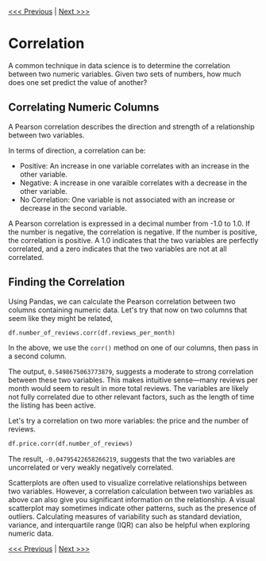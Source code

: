 [<<< Previous](sections/indexing.md) | [Next >>>](sections/line.md)

# Correlation

A common technique in data science is to determine the correlation between two numeric variables. Given two sets of numbers, how much does one set predict the value of another?

## Correlating Numeric Columns

A Pearson correlation describes the direction and strength of a relationship between two variables. 

In terms of direction, a correlation can be:

- Positive: An increase in one variable correlates with an increase in the other variable.
- Negative: A increase in one varaible correlates with a decrease in the other variable.
- No Correlation: One variable is not associated with an increase or decrease in the second variable.

A Pearson correlation is expressed in a decimal number from -1.0 to 1.0. If the number is negative, the correlation is negative. If the number is positive, the correlation is positive. A 1.0 indicates that the two variables are perfectly correlated, and a zero indicates that the two variables are not at all correlated.

## Finding the Correlation

Using Pandas, we can calculate the Pearson correlation between two columns containing numeric data. Let's try that now on two columns that seem like they might be related, 

```python
df.number_of_reviews.corr(df.reviews_per_month)
```

In the above, we use the `corr()` method on one of our columns, then pass in a second column.

The output, `0.5498675063773879`, suggests a moderate to strong correlation between these two variables. This makes intuitive sense—many reviews per month would seem to result in more total reviews. The variables are likely not fully correlated due to other relevant factors, such as the length of time the listing has been active.

Let's try a correlation on two more variables: the price and the number of reviews.

```python
df.price.corr(df.number_of_reviews)
```

The result, `-0.04795422658266219`, suggests that the two variables are uncorrelated or very weakly negatively correlated.

Scatterplots are often used to visualize correlative relationships between two variables. However, a correlation calculation between two variables as above can also give you significant information on the relationship. A visual scatterplot may sometimes indicate other patterns, such as the presence of outliers. Calculating measures of variability such as standard deviation, variance, and interquartile range (IQR) can also be helpful when exploring numeric data. 

[<<< Previous](sections/indexing.md) | [Next >>>](sections/line.md)
